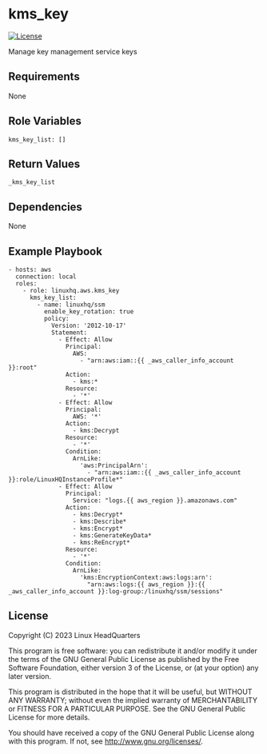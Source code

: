 # kms\_key

[![License](https://img.shields.io/badge/license-GPLv3-lightgreen)](https://www.gnu.org/licenses/gpl-3.0.en.html#license-text)

Manage key management service keys

## Requirements

None

## Role Variables

    kms_key_list: []

## Return Values

    _kms_key_list

## Dependencies

None

## Example Playbook

    - hosts: aws
      connection: local
      roles:
        - role: linuxhq.aws.kms_key
          kms_key_list:
            - name: linuxhq/ssm
              enable_key_rotation: true
              policy:
                Version: '2012-10-17'
                Statement:
                  - Effect: Allow
                    Principal:
                      AWS:
                        - "arn:aws:iam::{{ _aws_caller_info_account }}:root"
                    Action:
                      - kms:*
                    Resource:
                      - '*'
                  - Effect: Allow
                    Principal:
                      AWS: '*'
                    Action:
                      - kms:Decrypt
                    Resource:
                      - '*'
                    Condition:
                      ArnLike:
                        'aws:PrincipalArn':
                          - "arn:aws:iam::{{ _aws_caller_info_account }}:role/LinuxHQInstanceProfile*"
                  - Effect: Allow
                    Principal:
                      Service: "logs.{{ aws_region }}.amazonaws.com"
                    Action:
                      - kms:Decrypt*
                      - kms:Describe*
                      - kms:Encrypt*
                      - kms:GenerateKeyData*
                      - kms:ReEncrypt*
                    Resource:
                      - '*'
                    Condition:
                      ArnLike:
                        'kms:EncryptionContext:aws:logs:arn':
                          "arn:aws:logs:{{ aws_region }}:{{ _aws_caller_info_account }}:log-group:/linuxhq/ssm/sessions"

## License

Copyright (C) 2023 Linux HeadQuarters

This program is free software: you can redistribute it and/or modify
it under the terms of the GNU General Public License as published by
the Free Software Foundation, either version 3 of the License, or
(at your option) any later version.

This program is distributed in the hope that it will be useful,
but WITHOUT ANY WARRANTY; without even the implied warranty of
MERCHANTABILITY or FITNESS FOR A PARTICULAR PURPOSE. See the
GNU General Public License for more details.

You should have received a copy of the GNU General Public License
along with this program. If not, see <http://www.gnu.org/licenses/>.
